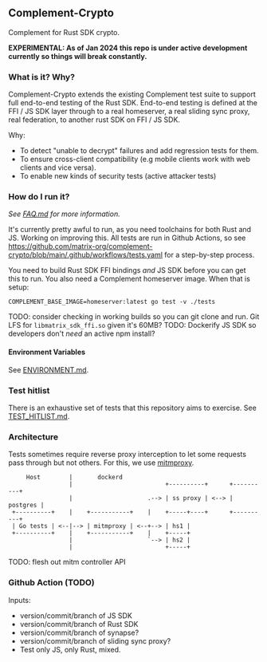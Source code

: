 ## Complement-Crypto

Complement for Rust SDK crypto.

**EXPERIMENTAL: As of Jan 2024 this repo is under active development currently so things will break constantly.**

### What is it? Why?

Complement-Crypto extends the existing Complement test suite to support full end-to-end testing of the Rust SDK. End-to-end testing is defined at the FFI / JS SDK layer through to a real homeserver, a real sliding sync proxy, real federation, to another rust SDK on FFI / JS SDK.

Why:
- To detect "unable to decrypt" failures and add regression tests for them.
- To ensure cross-client compatibility (e.g mobile clients work with web clients and vice versa).
- To enable new kinds of security tests (active attacker tests)

### How do I run it?

*See [FAQ.md](FAQ.md) for more information.*

It's currently pretty awful to run, as you need toolchains for both Rust and JS. Working on improving this. All tests are run in Github Actions, so see https://github.com/matrix-org/complement-crypto/blob/main/.github/workflows/tests.yaml for a step-by-step process.

You need to build Rust SDK FFI bindings _and_ JS SDK before you can get this to run. You also need a Complement homeserver image. When that is setup:

```
COMPLEMENT_BASE_IMAGE=homeserver:latest go test -v ./tests
```

TODO: consider checking in working builds so you can git clone and run. Git LFS for `libmatrix_sdk_ffi.so` given it's 60MB?
TODO: Dockerify JS SDK so developers don't _need_ an active npm install?

#### Environment Variables
See [ENVIRONMENT.md](ENVIRONMENT.md).

### Test hitlist
There is an exhaustive set of tests that this repository aims to exercise. See [TEST_HITLIST.md](TEST_HITLIST.md).

### Architecture

Tests sometimes require reverse proxy interception to let some requests pass through but not others. For this, we use [mitmproxy](https://mitmproxy.org/).

```
     Host        |       dockerd           
                 |                          +----------+      +----------+
                 |                     .--> | ss proxy | <--> | postgres |
 +----------+    |    +-----------+    |    +-----+----+      +----------+
 | Go tests | <--|--> | mitmproxy | <--+--> | hs1 |
 +----------+    |    +-----------+    |    +-----+
                 |                     `--> | hs2 |
                 |                          +-----+
```

TODO: flesh out mitm controller API

### Github Action (TODO)

Inputs:
 - version/commit/branch of JS SDK
 - version/commit/branch of Rust SDK
 - version/commit/branch of synapse?
 - version/commit/branch of sliding sync proxy?
 - Test only JS, only Rust, mixed.
